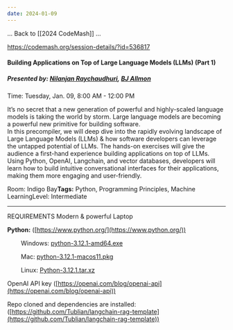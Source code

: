 ```yaml
---
date: 2024-01-09
---
```



... Back to [[2024 CodeMash]] ...


https://codemash.org/session-details/?id=536817

#### Building Applications on Top of Large Language Models (LLMs) (Part 1)

##### **Presented by:** [Nilanjan Raychaudhuri](https://codemash.org/speaker-details?id=58bf8fb1-7471-4281-9bdb-2e814c8422e5), [BJ Allmon](https://codemash.org/speaker-details?id=3f72b13f-457a-4935-9011-aeefa7adb90e)

Time: Tuesday, Jan. 09, 8:00 AM - 12:00 PM

It’s no secret that a new generation of powerful and highly-scaled language models is taking the world by storm. Large language models are becoming a powerful new primitive for building software.  
In this precompiler, we will deep dive into the rapidly evolving landscape of Large Language Models (LLMs) & how software developers can leverage the untapped potential of LLMs. The hands-on exercises will give the audience a first-hand experience building applications on top of LLMs. Using Python, OpenAI, Langchain, and vector databases, developers will learn how to build intuitive conversational interfaces for their applications, making them more engaging and user-friendly.

Room: Indigo Bay**Tags:** Python, Programming Principles, Machine LearningLevel: Intermediate

---
REQUIREMENTS
Modern & powerful Laptop

**Python:** ([https://www.python.org/](https://www.python.org/))

        Windows: [python-3.12.1-amd64.exe](https://prereqs.codemash.org/Files/python-3.12.1-amd64.exe)

        Mac: [python-3.12.1-macos11.pkg](https://prereqs.codemash.org/Files/python-3.12.1-macos11.pkg)

        Linux: [Python-3.12.1.tar.xz](https://prereqs.codemash.org/Files/Python-3.12.1.tar.xz)

OpenAI API key ([https://openai.com/blog/openai-api](https://openai.com/blog/openai-api))

Repo cloned and dependencies are installed: ([https://github.com/Tublian/langchain-rag-template](https://github.com/Tublian/langchain-rag-template))